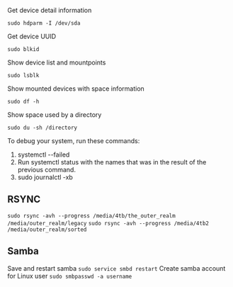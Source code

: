 Get device detail information

`sudo hdparm -I /dev/sda`

Get device UUID

`sudo blkid`

Show device list and mountpoints

`sudo lsblk`

Show mounted devices with space information

`sudo df -h`

Show space used by a directory

`sudo du -sh /directory`

To debug your system, run these commands:

1. systemctl --failed
2. Run systemctl status with the names that was in the result of the previous command.
3. sudo journalctl -xb


## RSYNC

`sudo rsync -avh --progress /media/4tb/the_outer_realm /media/outer_realm/legacy`
`sudo rsync -avh --progress /media/4tb2 /media/outer_realm/sorted`

## Samba

Save and restart samba
`sudo service smbd restart`
Create samba account for Linux user
`sudo smbpasswd -a username`